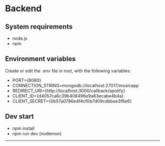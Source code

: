 # Backend

## System requirements

- node.js
- npm

## Environment variables

Create or edit the .env file in root, with the following variables:

- PORT={8080}
- CONNECTION_STRING=mongodb://localhost:27017/musicapp 
- REDIRECT_URI={http://localhost:3000/callback/spotify}
- CLIENT_ID={d4057ca6c39b408496e9a83ecabe4b4a}
- CLIENT_SECRET={0b57a0786e4f4cf0b7d09cdbbee3f6e6}

## Dev start

- npm install
- npm run dev (nodemon)

---
